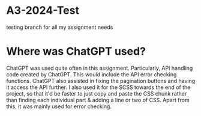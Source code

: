 # A3-2024-Test
 testing branch for all my assignment needs

# Where was ChatGPT used?
ChatGPT was used quite often in this assignment. Particularly, API handling code created by ChatGPT. This would include the API error checking functions. ChatGPT also assisted in fixing the pagination buttons and having it access the API further. I also used it for the SCSS towards the end of the project, so that it'd be faster to just copy and paste the CSS chunk rather than finding each individual part & adding a line or two of CSS. Apart from this,  it was mainly used for error checking.